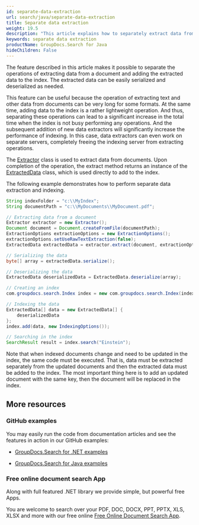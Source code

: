 ```yaml
---
id: separate-data-extraction
url: search/java/separate-data-extraction
title: Separate data extraction
weight: 19.5
description: "This article explains how to separately extract data from documents and add the extracted data to the index."
keywords: separate data extraction
productName: GroupDocs.Search for Java
hideChildren: False
---
```

The feature described in this article makes it possible to separate the operations of extracting data from a document and adding the extracted data to the index. The extracted data can be easily serialized and deserialized as needed.

This feature can be useful because the operation of extracting text and other data from documents can be very long for some formats. At the same time, adding data to the index is a rather lightweight operation. And thus, separating these operations can lead to a significant increase in the total time when the index is not busy performing any operations. And the subsequent addition of new data extractors will significantly increase the performance of indexing. In this case, data extractors can even work on separate servers, completely freeing the indexing server from extracting operations.

The [Extractor](https://reference.groupdocs.com/search/java/com.groupdocs.search/Extractor) class is used to extract data from documents. Upon completion of the operation, the extract method returns an instance of the [ExtractedData](https://reference.groupdocs.com/search/java/com.groupdocs.search.common/ExtractedData) class, which is used directly to add to the index.

The following example demonstrates how to perform separate data extraction and indexing.

```java
String indexFolder = "c:\\MyIndex";
String documentPath = "c:\\MyDocuments\\MyDocument.pdf";

// Extracting data from a document
Extractor extractor = new Extractor();
Document document = Document.createFromFile(documentPath);
ExtractionOptions extractionOptions = new ExtractionOptions();
extractionOptions.setUseRawTextExtraction(false);
ExtractedData extractedData = extractor.extract(document, extractionOptions);

// Serializing the data
byte[] array = extractedData.serialize();

// Deserializing the data
ExtractedData deserializedData = ExtractedData.deserialize(array);

// Creating an index
com.groupdocs.search.Index index = new com.groupdocs.search.Index(indexFolder);

// Indexing the data
ExtractedData[] data = new ExtractedData[] {
    deserializedData
};
index.add(data, new IndexingOptions());

// Searching in the index
SearchResult result = index.search("Einstein");
```

Note that when indexed documents change and need to be updated in the index, the same code must be executed. That is, data must be extracted separately from the updated documents and then the extracted data must be added to the index. The most important thing here is to add an updated document with the same key, then the document will be replaced in the index.

## More resources

### GitHub examples

You may easily run the code from documentation articles and see the features in action in our GitHub examples:

*   [GroupDocs.Search for .NET examples](https://github.com/groupdocs-search/GroupDocs.Search-for-.NET)
    
*   [GroupDocs.Search for Java examples](https://github.com/groupdocs-search/GroupDocs.Search-for-Java)
    

### Free online document search App

Along with full featured .NET library we provide simple, but powerful free Apps.

You are welcome to search over your PDF, DOC, DOCX, PPT, PPTX, XLS, XLSX and more with our free online [Free Online Document Search App](https://products.groupdocs.app/search).
